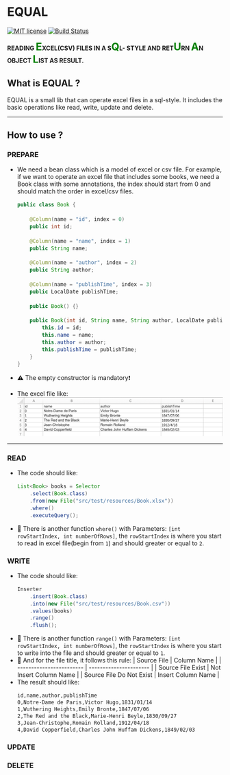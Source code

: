 # EQUAL

[![MIT license](http://img.shields.io/badge/license-MIT-brightgreen.svg)]()
[![Build Status](https://github.com/gnahZ-eH/equal/workflows/Java%20CI/badge.svg)](https://github.com/gnahZ-eH/equal/actions)

**READING <font color='green' size='5'>E</font>XCEL(CSV) FILES IN A S<font color='green' size='5'>Q</font>L- STYLE AND RET<font color='green' size='5'>U</font>RN <font color='green' size='5'>A</font>N OBJECT <font color='green' size='5'>L</font>IST AS RESULT.**

## What is EQUAL ?
EQUAL is a small lib that can operate excel files in a sql-style. It includes the basic operations like read, write, update and delete.

---

## How to use ?
### PREPARE
- We need a bean class which is a model of excel or csv file. For example, if we want to operate an excel file that includes some books, we need a Book class with some annotations, the index should start from 0 and should match the order in excel/csv files.
    ```java
    public class Book {

        @Column(name = "id", index = 0)
        public int id;

        @Column(name = "name", index = 1)
        public String name;

        @Column(name = "author", index = 2)
        public String author;

        @Column(name = "publishTime", index = 3)
        public LocalDate publishTime;

        public Book() {}

        public Book(int id, String name, String author, LocalDate publishTime) {
            this.id = id;
            this.name = name;
            this.author = author;
            this.publishTime = publishTime;
        }
    }
    ```
- ⚠️ The empty constructor is mandatory❗

- The excel file like:
    ![](./src/test/resources/imgs/Book.png)

---

### READ 
- The code should like:
    ```java
    List<Book> books = Selector
        .select(Book.class)
        .from(new File("src/test/resources/Book.xlsx"))
        .where()
        .executeQuery();
    ```
-  📌 There is another function `where()` with Parameters: `[int rowStartIndex, int numberOfRows]`, the `rowStartIndex` is where you start to read in excel file(begin from `1`) and should greater or equal to `2`.

### WRITE
- The code should like:
    ```java
    Inserter
        .insert(Book.class)
        .into(new File("src/test/resources/Book.csv"))
        .values(books)
        .range()
        .flush();
    ```
-  📌️ There is another function `range()` with Parameters: `[int rowStartIndex, int numberOfRows]`, the `rowStartIndex` is where you start to write into the file and should greater or equal to `1`.
-  📌 And for the file title, it follows this rule:
   | Source File              | Column Name            |
   | ------------------------ | ---------------------- |
   | Source File Exist        | Not Insert Column Name |
   | Source File Do Not Exist | Insert Column Name     |
-  The result should like:
    ```csv
    id,name,author,publishTime
    0,Notre-Dame de Paris,Victor Hugo,1831/01/14
    1,Wuthering Heights,Emily Bronte,1847/07/06
    2,The Red and the Black,Marie-Henri Beyle,1830/09/27
    3,Jean-Christophe,Romain Rolland,1912/04/18
    4,David Copperfield,Charles John Huffam Dickens,1849/02/03
    ```
### UPDATE
### DELETE